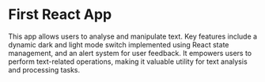 # First React App
This app allows users to analyse and manipulate text. Key features include a dynamic dark and light mode switch implemented using React state management, and an alert system for user feedback.
It empowers users to perform text-related operations, making it valuable utility for text analysis and processing tasks.
